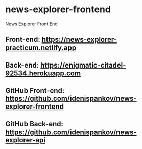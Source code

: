 # news-explorer-frontend

News Explorer Front End

## Front-end: https://news-explorer-practicum.netlify.app

## Back-end: https://enigmatic-citadel-92534.herokuapp.com

## GitHub Front-end: https://github.com/idenispankov/news-explorer-frontend

## GitHub Back-end: https://github.com/idenispankov/news-explorer-api
